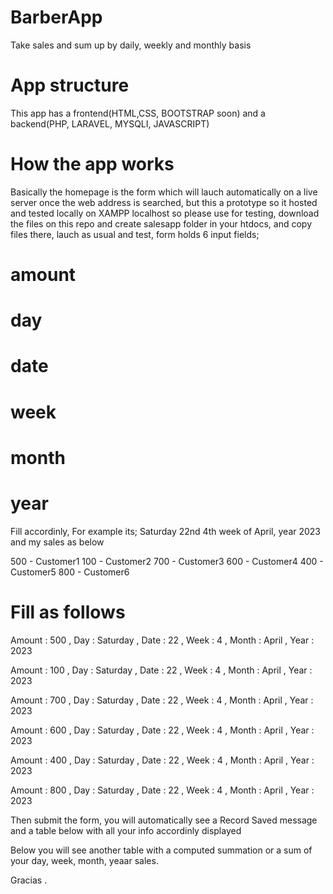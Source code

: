 # BarberApp
Take sales and sum up by daily, weekly and monthly basis

# App structure
This app has a frontend(HTML,CSS, BOOTSTRAP soon) and a backend(PHP, LARAVEL, MYSQLI, JAVASCRIPT)

# How the app works
Basically the homepage is the form which will lauch automatically on a live server once the web address is searched, but this 
a prototype so it hosted and tested locally on XAMPP localhost so please use for testing, download the files on this repo and create salesapp folder
in your htdocs, and copy files there, lauch as usual and test, form holds 6 input fields;

# amount
# day
# date
# week
# month
# year

Fill accordinly, For example its; Saturday 22nd 4th week of April, year 2023 and my sales as below

500 - Customer1
100 - Customer2
700 - Customer3
600 - Customer4
400 - Customer5
800 - Customer6

# Fill as follows

Amount : 500 , Day : Saturday , Date : 22 , Week : 4 , Month : April , Year : 2023

Amount : 100 , Day : Saturday , Date : 22 , Week : 4 , Month : April , Year : 2023

Amount : 700 , Day : Saturday , Date : 22 , Week : 4 , Month : April , Year : 2023

Amount : 600 , Day : Saturday , Date : 22 , Week : 4 , Month : April , Year : 2023

Amount : 400 , Day : Saturday , Date : 22 , Week : 4 , Month : April , Year : 2023

Amount : 800 , Day : Saturday , Date : 22 , Week : 4 , Month : April , Year : 2023

Then submit the form, you will automatically see a Record Saved message and a table below with all your info accordinly displayed 

Below you will see another table with a computed summation or a sum of your day, week, month, yeaar sales.


Gracias .






